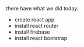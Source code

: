 there have what we did today. 
* create react app
* install react router
* install firebase
* install react bootstrap